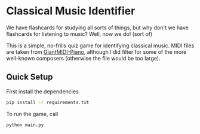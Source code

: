 # Classical Music Identifier
We have flashcards for studying all sorts of things, but why don't we have flashcards for listening to music? Well, now we do! (sort of)

This is a simple, no-frills quiz game for identifying classical music. MIDI files are taken from [GiantMIDI-Piano](https://github.com/bytedance/GiantMIDI-Piano), although I did filter for some of the more well-known composers (otherwise the file would be too large).


## Quick Setup

First install the dependencies
```bash
pip install -r requirements.txt
```

To run the game, call 
```bash
python main.py
```